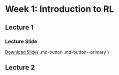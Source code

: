 # Week 1: Introduction to RL

## Lecture 1

### Lecture Slide

<object class="pdf" 
        data="/assets/lectures/slides/Lecture_1.pdf"
        width="1000"
        height="600">
</object>

[Download Slide](/assets/lectures/slides/Lecture_1.pdf){ .md-button .md-button--primary }

## Lecture 2
